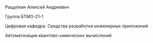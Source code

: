 Ращупкин Алексей Андреевич

Группа БТМО-21-1

Цифровая кафедра. Средства разработки инженерных приложений

Автоматизация квантово-химических вычислений
